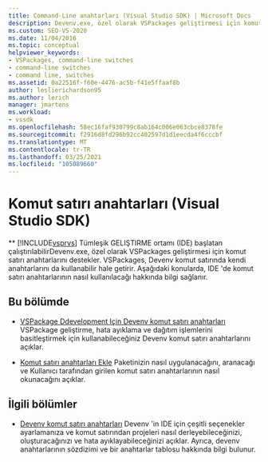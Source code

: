 ```yaml
---
title: Command-Line anahtarları (Visual Studio SDK) | Microsoft Docs
description: Devenv.exe, özel olarak VSPackages geliştirmesi için komut satırı anahtarlarını destekler. Komut satırı anahtarları hakkında bilgi edinmek için bu bölümdeki makaleleri kullanın.
ms.custom: SEO-VS-2020
ms.date: 11/04/2016
ms.topic: conceptual
helpviewer_keywords:
- VSPackages, command-line switches
- command-line switches
- command line, switches
ms.assetid: 0a22516f-f60e-4476-ac5b-f41e5ffaaf8b
author: leslierichardson95
ms.author: lerich
manager: jmartens
ms.workload:
- vssdk
ms.openlocfilehash: 58ec16faf930799c8ab164c006e063cbce8378fe
ms.sourcegitcommit: f2916d8fd296b92cc402597d1d1eecda4f6cccbf
ms.translationtype: MT
ms.contentlocale: tr-TR
ms.lasthandoff: 03/25/2021
ms.locfileid: "105089660"
---
```

# <a name="command-line-switches-visual-studio-sdk"></a>Komut satırı anahtarları (Visual Studio SDK)
** [!INCLUDE[vsprvs](../code-quality/includes/vsprvs_md.md)] Tümleşik GELIŞTIRME ortamı (IDE) başlatan çalıştırılabilirDevenv.exe, özel olarak VSPackages geliştirmesi için komut satırı anahtarlarını destekler. VSPackages, Devenv komut satırında kendi anahtarlarını da kullanabilir hale getirir. Aşağıdaki konularda, IDE 'de komut satırı anahtarlarının nasıl kullanılacağı hakkında bilgi sağlanır.

## <a name="in-this-section"></a>Bu bölümde
- [VSPackage Ddevelopment Için Devenv komut satırı anahtarları](../extensibility/devenv-command-line-switches-for-vspackage-development.md) VSPackage geliştirme, hata ayıklama ve dağıtım işlemlerini basitleştirmek için kullanabileceğiniz Devenv komut satırı anahtarlarını açıklar.

- [Komut satırı anahtarları Ekle](../extensibility/adding-command-line-switches.md) Paketinizin nasıl uygulanacağını, aranacağı ve Kullanıcı tarafından girilen komut satırı anahtarlarının nasıl okunacağını açıklar.

## <a name="related-sections"></a>İlgili bölümler
- [Devenv komut satırı anahtarları](../ide/reference/devenv-command-line-switches.md) Devenv 'in IDE için çeşitli seçenekler ayarlamanıza ve komut satırından projeleri nasıl derleyebileceğinizi, oluşturacağınızı ve hata ayıklayabileceğinizi açıklar. Ayrıca, devenv anahtarlarının sözdizimi ve bir anahtarlar tablosu hakkında bilgi bulunur.
